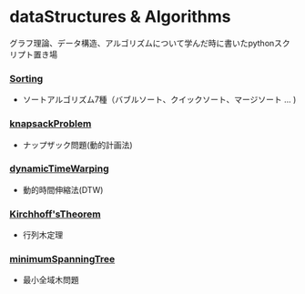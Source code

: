 # dataStructures & Algorithms

グラフ理論、データ構造、アルゴリズムについて学んだ時に書いたpythonスクリプト置き場

### [Sorting](https://github.com/Wotipati/dataStructuresAndAlgorithms/tree/master/Sorting)
- ソートアルゴリズム7種（バブルソート、クイックソート、マージソート ... )

### [knapsackProblem](https://github.com/Wotipati/dataStructuresAndAlgorithm/tree/master/knapsackProblem)
- ナップザック問題(動的計画法)

### [dynamicTimeWarping](https://github.com/Wotipati/dataStructuresAndAlgorithms/tree/master/dynamicTimeWarping)
- 動的時間伸縮法(DTW)

### [Kirchhoff'sTheorem](https://github.com/Wotipati/dataStructuresAndAlgorithm/tree/master/Kirchhoff'sTheorem)
- 行列木定理

### [minimumSpanningTree](https://github.com/Wotipati/dataStructuresAndAlgorithm/tree/master/minimumSpanningTree)
- 最小全域木問題  
